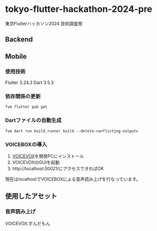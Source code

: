 # tokyo-flutter-hackathon-2024-pre
東京Flutterハッカソン2024 技術調査用

## Backend


## Mobile
### 使用技術
Flutter 3.24.3
Dart 3.5.3

### 依存関係の更新
```
fvm flutter pub get
```

### Dartファイルの自動生成
```
fvm dart run build_runner build --delete-conflicting-outputs
```

### VOICEBOXの導入
1. [VOICEVOX](https://voicevox.hiroshiba.jp/)を開発PCにインストール
2. VOICEVOXのGUIを起動
3. http://localhost:50021/にアクセスできればOK

現在はlocalhostでVOICEBOXによる音声読み上げを行なっています。

## 使用したアセット
### 音声読み上げ
VOICEVOX:ずんだもん
